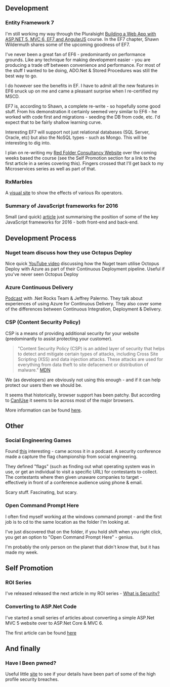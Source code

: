 ## Development
### Entity Framework 7
I'm still working my way through the Pluralsight [Building a Web App with ASP.NET 5, MVC 6, EF7 and AngularJS](https://app.pluralsight.com/library/courses/aspdotnet-5-ef7-bootstrap-angular-web-app/table-of-contents) course.  In the EF7 chapter, Shawn Wildermuth shares some of the upcoming goodness of EF7.

I've never been a great fan of EF6 - predominantly on performance grounds.  Like any technique for making development easier - you are producing a trade off between convenience and performance.  For most of the stuff I wanted to be doing, ADO.Net &amp; Stored Procedures was still the best way to go.

I do however see the benefits in EF.  I have to admit all the new features in EF6 snuck up on me and came a pleasant surprise when I re-certified my MSCD.

EF7 is, according to Shawn, a complete re-write - so hopefully some good stuff.  From his demonstration it certainly seemed very similar to EF6 - he worked with code first and migrations - seeding the DB from code, etc.  I'd expect that to be fairly shallow learning curve.

Interesting EF7 will support not just relational databases (SQL Server, Oracle, etc) but also the NoSQL types - such as Mongo.  This will be interesting to dig into.

I plan on re-writing my [Red Folder Consultancy Website](http://www.red-folder.com/) over the coming weeks based the course (see the Self Promotion section for a link to the first article in a series covering this).  Fingers crossed that I'll get back to my Microservices series as well as part of that.

### RxMarbles
A [visual site](http://rxmarbles.com/) to show the effects of various Rx operators.

### Summary of JavaScript frameworks for 2016
Small (and quick) [article](http://www.clock.co.uk/blog/javascript-frameworks-in-2016) just summarising the position of some of the key JavaScript frameworks for 2016 - both front-end and back-end.

## Development Process

### Nuget team discuss how they use Octopus Deploy
Nice quick [YouTube video](https://www.youtube.com/watch?v=1EaiedH8zXw&amp;app=desktop) discussing how the Nuget team utilise Octopus Deploy with Azure as part of their Continuous Deployment pipeline.  Useful if you've never seen Octopus Deploy

### Azure Continuous Delivery
[Podcast](https://www.dotnetrocks.com/default.aspx?showNum=215) with .Net Rocks Team &amp; Jeffrey Palermo.  They talk about experiences of using Azure for Continuous Delivery.  They also cover some of the differences between Continuous Integration, Deployment &amp; Delivery.

### CSP (Content Security Policy)
CSP is a means of providing additional security for your website (predominantly to assist protecting your customer).

> "Content Security Policy (CSP) is an added layer of security that helps to detect and mitigate certain types of attacks, including Cross Site Scripting (XSS) and data injection attacks. These attacks are used for everything from data theft to site defacement or distribution of malware." [MDN](https://developer.mozilla.org/en-US/docs/Web/Security/CSP/Introducing_Content_Security_Policy)

We (as developers) are obviously not using this enough - and if it can help protect our users then we should be.

It seems that historically, browser support has been patchy.  But according to [CanIUse](http://caniuse.com/#search=csp) it seems to be across most of the major browsers.

More information can be found [here](https://developer.mozilla.org/en-US/docs/Web/Security/CSP).

## Other
### Social Engineering Games
Found [this](http://www.social-engineer.org/how-tos/winning-sectf-def-con-22/) interesting - came across it in a podcast.  A security conference made a capture the flag championship from social engineering.

They defined "flags" (such as finding out what operating system was in use, or get an individual to visit a specific URL) for contestants to collect.  The contestants where then given unaware companies to target - effectively in front of a conference audience using phone &amp; email.

Scary stuff.  Fascinating, but scary.

### Open Command Prompt Here
I often find myself working at the windows command prompt - and the first job is to cd to the same location as the folder I'm looking at.

I've just discovered that on the folder, if you hold shift when you right click, you get an option to "Open Command Prompt Here" - genius.

I'm probably the only person on the planet that didn't know that, but it has made my week.

## Self Promotion
### ROI Series
I've released released the next article in my ROI series - [What is Security?](/blog/what-is-security)

### Converting to ASP.Net Code
I've started a small series of articles about converting a simple ASP.Net MVC 5 website over to ASP.Net Core &amp; MVC 6.

The first article can be found [here](/blog/converting-to-aspnet-core-part-1)

## And finally

### Have I Been pwned?
Useful little [site](https://haveibeenpwned.com/) to see if your details have been part of some of the high profile security breaches.
